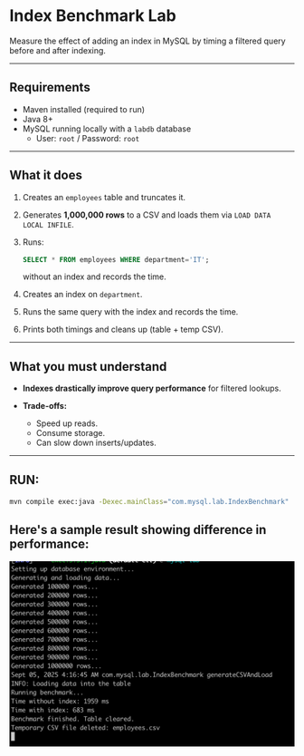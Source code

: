 

# Index Benchmark Lab

Measure the effect of adding an index in MySQL by timing a filtered query before and after indexing.

---

## Requirements
- Maven installed (required to run)
- Java 8+
- MySQL running locally with a `labdb` database  
  - User: `root` / Password: `root`

---

## What it does

1. Creates an `employees` table and truncates it.
2. Generates **1,000,000 rows** to a CSV and loads them via `LOAD DATA LOCAL INFILE`.
3. Runs:

   ```sql
   SELECT * FROM employees WHERE department='IT';
   ```

   without an index and records the time.
4. Creates an index on `department`.
5. Runs the same query with the index and records the time.
6. Prints both timings and cleans up (table + temp CSV).

---

## What you must understand

* **Indexes drastically improve query performance** for filtered lookups.
* **Trade-offs:**

  * Speed up reads.
  * Consume storage.
  * Can slow down inserts/updates.

---

## RUN:

```bash
mvn compile exec:java -Dexec.mainClass="com.mysql.lab.IndexBenchmark"
```

## Here's a sample result showing difference in performance:

![Sample benchmark result showing performance difference](image.png)

